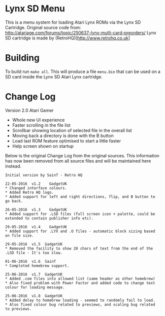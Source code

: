 # Lynx SD Menu

This is a menu system for loading Atari Lynx ROMs via the Lynx SD Cartridge.
Original source code from: http://atariage.com/forums/topic/250637-lynx-multi-card-preorders/
Lynx SD cartridge is made by (RetroHQ)[http://www.retrohq.co.uk]

# Building

To build run ```make all```. This will produce a file ```menu.bin``` that can be used on a SD card inside the Lynx SD Atari Lynx cartridge.

# Change Log

Version 2.0 Atari Gamer
* Whole new UI experience
 * Faster scrolling in the file list
 * Scrollbar showing location of selected file in the overall list
 * Moving back a directory is done with the B button
* Load last ROM feature optimised to start a little faster
* Help screen shown on startup

Below is the original Change Log from the original sources. This information has now been removed from all source files and will be maintained here instead.

```
Initial version by SainT - Retro HQ

22-05-2016	v1.2	GadgetUK
* Changed interface colours.
* Added Retro HQ logo.
* Added support for left and right directions, flip, and B button to go back.

26-05-2016  v1.3	GadgetUK
* Added support for .LSD files (full screen icon + palette, could be extended to contain publisher info etc).

29-05-2016  v1.4	GadgetUK
* Added support for .LYX and .O files - automatic block sizing based on file size.

29-05-2016  v1.5  GadgetUK
* Removed the facility to show 20 chars of text from the end of the .LSD file - It's too slow.

01-06-2016  v1.6  SainT
* Completed homebrew support.

25-06-2016  v1.7  GadgetUK
* Added .com files into allowed list (same header as other homebrew)
* Also fixed problem with Power Factor and added code to change text colour for loading message.

25-06-2016  v1.8  GadgetUK
* Added delay to homebrew loading - seemed to randomly fail to load.
* Also fixed colour bug related to previews, and scaling bug related to previews.
```